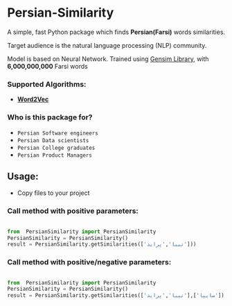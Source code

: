 # Persian-Similarity
A simple, fast Python package which finds **Persian(Farsi)** words similarities.

Target audience is the natural language processing (NLP) community.

Model is based on Neural Network. Trained using [Gensim Library](https://github.com/RaRe-Technologies/gensim), with **6,000,000,000** Farsi words

### Supported Algorithms:
- **[Word2Vec](https://en.wikipedia.org/wiki/Word2vec)**



### Who is this package for?
- `Persian Software engineers`
- `Persian Data scientists`
- `Persian College graduates`
- `Persian Product Managers`



## Usage:

- Copy files to your project



### Call method with **positive** parameters:
```python

from  PersianSimilarity import PersianSimilarity
PersianSimilarity = PersianSimilarity()
result = PersianSimilarity.getSimilarities(['تیبا','پراید']))

```

### Call method with **positive/negative** parameters:
```python

from  PersianSimilarity import PersianSimilarity
PersianSimilarity = PersianSimilarity()
result = PersianSimilarity.getSimilarities(['تیبا','پراید'],['سایپا'])

```
